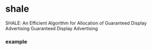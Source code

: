 # shale
SHALE: An Efficient Algorithm for Allocation of Guaranteed Display Advertising Guaranteed Display Advertising

### example
